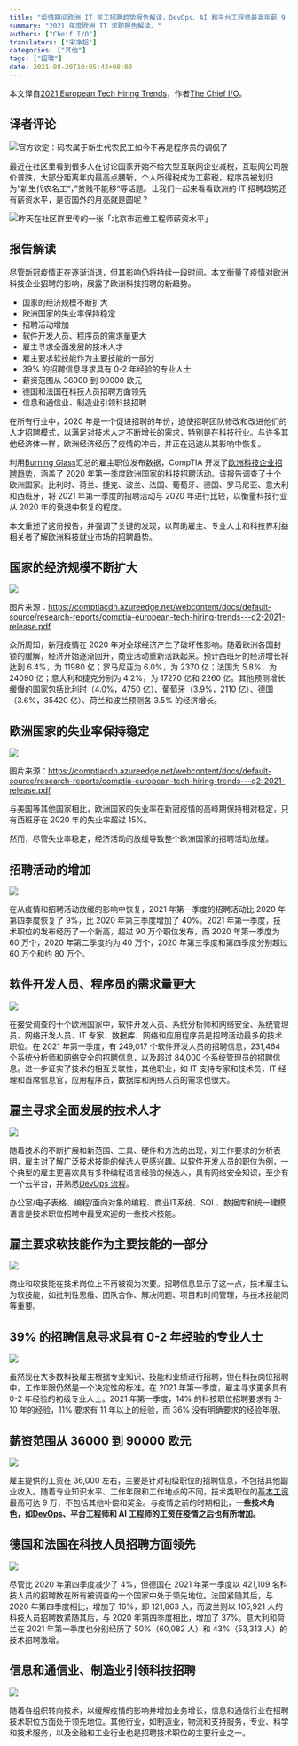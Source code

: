 ```yaml
---
title: "疫情期间欧洲 IT 民工招聘趋势报告解读，DevOps、AI 和平台工程师最高年薪 9 万欧"
summary: "2021 年度欧洲 IT 求职报告解读。"
authors: ["Cheif I/O"]
translators: ["宋净超"]
categories: ["其他"]
tags: ["招聘"]
date: 2021-08-20T10:05:42+08:00
---
```


本文译自[2021 European Tech Hiring Trends](https://thechief.io/c/editorial/2021-european-tech-hiring-trends/)，作者[The Chief I/O](https://thechief.io/c/editorial/)。

## 译者评论

![官方钦定：码农属于新生代农民工如今不再是程序员的调侃了](008i3skNly1gtn7lhy8vkj60hj09ijsq02.jpg)

最近在社区里看到很多人在讨论国家开始不给大型互联网企业减税，互联网公司股价普跌，大部分距离年内最高点腰斩，个人所得税成为工薪税，程序员被划归为”新生代农名工“，”贫贱不能移“等话题。让我们一起来看看欧洲的 IT 招聘趋势还有薪资水平，是否国外的月亮就是圆呢？

![昨天在社区群里传的一张「北京市运维工程师薪资水平」](008i3skNly1gtn7lkeyaqj610q0u0mzs02.jpg)

## 报告解读

尽管新冠疫情正在逐渐消退，但其影响仍将持续一段时间。本文衡量了疫情对欧洲科技企业招聘的影响，展露了欧洲科技招聘的新趋势。

- 国家的经济规模不断扩大
- 欧洲国家的失业率保持稳定
- 招聘活动增加
- 软件开发人员、程序员的需求量更大
- 雇主寻求全面发展的技术人才
- 雇主要求软技能作为主要技能的一部分
- 39% 的招聘信息寻求具有 0-2 年经验的专业人士
- 薪资范围从 36000 到 90000 欧元
- 德国和法国在科技人员招聘方面领先
- 信息和通信业、制造业引领科技招聘

在所有行业中，2020 年是一个促进招聘的年份，迫使招聘团队修改和改进他们的人才招聘模式，以满足对技术人才不断增长的需求，特别是在科技行业。与许多其他经济体一样，欧洲经济经历了疫情的冲击，并正在迅速从其影响中恢复。

利用[Burning Glass](https://www.burning-glass.com/?ref=thechiefio)汇总的雇主职位发布数据，CompTIA 开发了[欧洲科技企业招聘趋势](https://comptiacdn.azureedge.net/webcontent/docs/default-source/research-reports/comptia-european-tech-hiring-trends---q2-2021-release.pdf?sfvrsn=c441f76b_2?ref=thechiefio)，涵盖了 2020 年第一季度欧洲国家的科技招聘活动。该报告调查了十个欧洲国家。比利时、荷兰、捷克、波兰、法国、葡萄牙、德国、罗马尼亚、意大利和西班牙，将 2021 年第一季度的招聘活动与 2020 年进行比较，以衡量科技行业从 2020 年的衰退中恢复的程度。

本文重述了这份报告，并强调了关键的发现，以帮助雇主、专业人士和科技界利益相关者了解欧洲科技就业市场的招聘趋势。

## 国家的经济规模不断扩大

![](008i3skNly1gtn7lipq9aj60b40cvq3f02.jpg)

图片来源：https://comptiacdn.azureedge.net/webcontent/docs/default-source/research-reports/comptia-european-tech-hiring-trends---q2-2021-release.pdf

众所周知，新冠疫情在 2020 年对全球经济产生了破坏性影响。随着欧洲各国封锁的缓解，经济开始逐渐回升，商业活动重新活跃起来。预计西班牙的经济增长将达到 6.4%，为 11980 亿；罗马尼亚为 6.0%，为 2370 亿；法国为 5.8%，为 24090 亿；意大利和捷克分别为 4.2%，为 17270 亿和 2260 亿。其他预测增长缓慢的国家包括比利时（4.0%，4750 亿）、葡萄牙（3.9%，2110 亿）、德国（3.6%，35420 亿）、荷兰和波兰预测各 3.5% 的经济增长。

## 欧洲国家的失业率保持稳定

![](008i3skNly1gtn7lfrhmaj60bz0cldgb02.jpg)

图片来源：https://comptiacdn.azureedge.net/webcontent/docs/default-source/research-reports/comptia-european-tech-hiring-trends---q2-2021-release.pdf

与美国等其他国家相比，欧洲国家的失业率在新冠疫情的高峰期保持相对稳定，只有西班牙在 2020 年的失业率超过 15%。

然而，尽管失业率稳定，经济活动的放缓导致整个欧洲国家的招聘活动放缓。

## 招聘活动的增加

![](008i3skNly1gtn7lgf2mqj60bk0bv0t102.jpg)

在从疫情和招聘活动放缓的影响中恢复，2021 年第一季度的招聘活动比 2020 年第四季度恢复了 9%，比 2020 年第三季度增加了 40%。2021 年第一季度，技术职位的发布经历了一个新高，超过 90 万个职位发布，而 2020 年第一季度为 60 万个，2020 年第二季度约为 40 万个，2020 年第三季度和第四季度分别超过 60 万个和约 80 万个。

## 软件开发人员、程序员的需求量更大

![](008i3skNly1gtn7ljnvhoj60c30bx75202.jpg)

在接受调查的十个欧洲国家中，软件开发人员、系统分析师和网络安全、系统管理员、网络开发人员、IT 专家、数据库、网络和应用程序员是招聘活动最多的技术职位。在 2021 年第一季度，有 249,017 个软件开发人员的招聘信息，231,464 个系统分析师和网络安全的招聘信息，以及超过 84,000 个系统管理员的招聘信息。进一步证实了技术的相互关联性，其他职业，如 IT 支持专家和技术员，IT 经理和首席信息官，应用程序员，数据库和网络人员的需求也很大。

## 雇主寻求全面发展的技术人才

![](008i3skNly1gtn7lklpyrj60bt0akjrq02.jpg)

随着技术的不断扩展和新范围、工具、硬件和方法的出现，对工作要求的分析表明，雇主对了解广泛技术技能的候选人更感兴趣。以软件开发人员的职位为例，一个典型的雇主更喜欢具有多种编程语言经验的候选人，具有网络安全知识，至少有一个云平台，并熟悉[DevOps 流程](https://thechief.io/c/editorial/demystifying-the-devops-career/)。

办公室/电子表格、编程/面向对象的编程、商业IT系统、SQL、数据库和统一建模语言是技术职位招聘中最受欢迎的一些技术技能。

## 雇主要求软技能作为主要技能的一部分

![](008i3skNly1gtn7lgvkm4j60b20aj74l02.jpg)

商业和软技能在技术岗位上不再被视为次要。招聘信息显示了这一点，技术雇主认为软技能，如批判性思维、团队合作、解决问题、项目和时间管理，与技术技能同等重要。

## 39% 的招聘信息寻求具有 0-2 年经验的专业人士

![](008i3skNly1gtn7lhbac6j60dr07nglu02.jpg)

虽然现在大多数科技雇主根据专业知识、技能和业绩进行招聘，但在科技岗位招聘中，工作年限仍然是一个决定性的标准。在 2021 年第一季度，雇主寻求更多具有 0-2 年经验的初级专业人士。2021 年第一季度，14% 的科技职位招聘要求有 3-10 年的经验，11% 要求有 11 年以上的经验，而 36% 没有明确要求的经验年限。

## 薪资范围从 36000 到 90000 欧元

![](008i3skNly1gtn7ll8kkij60ep07ejrq02.jpg)

雇主提供的工资在 36,000 左右，主要是针对初级职位的招聘信息，不包括其他副业收入。随着专业知识水平、工作年限和工作地点的不同，技术类职位的[基本工资](https://thechief.io/c/editorial/salary-trends-for-devops-and-cloud-native-professionals/)最高可达 9 万，不包括其他补偿和奖金。与疫情之前的时期相比，**一些技术角色，如[DevOps](https://thechief.io/c/news/devops-pros-salary-rise-despite-effect-pandemic/)、平台工程师和 AI 工程师的工资在疫情之后也有所增加。**

## 德国和法国在科技人员招聘方面领先

![](008i3skNly1gtn7lj87wyj60dc07djri02.jpg)

尽管比 2020 年第四季度减少了 4%，但德国在 2021 年第一季度以 421,109 名科技人员的招聘数在所有被调查的十个国家中处于领先地位。法国紧随其后，与 2020 年第四季度相比，增加了 16%，即 121,863 人，而波兰则以 105,921 人的科技人员招聘数紧随其后，与 2020 年第四季度相比，增加了 37%。意大利和荷兰在 2021 年第一季度也分别经历了 50%（60,082 人）和 43%（53,313 人）的技术招聘激增。

## 信息和通信业、制造业引领科技招聘

![](008i3skNly1gtn7lg1qukj60ce066wen02.jpg)

随着各组织转向技术，以缓解疫情的影响并增加业务增长，信息和通信行业在招聘技术职位方面处于领先地位。其他行业，如制造业，物流和支持服务，专业、科学和技术服务，以及金融和工业行业也是招聘技术职位的主要行业之一。
